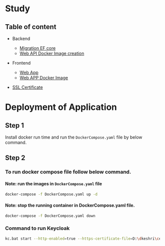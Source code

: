 # Study
## Table of content

* Backend
    * [Migration EF core](Backend/README.md)
    * [Web API Docker Image creation](Backend/Store.WebServer/README.md)

* Frontend
    * [Web App](Frontend/README.md)
    * [Web APP Docker Image](Frontend/web-app/README.md)

* [SSL Certificate](Certificate/README.md)



# Deployment of Application

## Step 1
Install docker run time and run the `DockerCompose.yaml` file by below command.

## Step 2

### To run docker compose file follow below command.

#### Note: run the images in `DockerCompose.yaml` file
```bash
docker-compose -f DockerCompose.yaml up -d
```
#### Note: stop the running container in DockerCompose.yaml file.
```bash
docker-compose -f DockerCompose.yaml down
```

### Command to run Keycloak
```bash
kc.bat start --http-enabled=true --https-certificate-file=D:\dkeshri\cert\keycloakSSL.pem --https-certificate-key-file=D:\dkeshri\cert\keycloak_private.pemp
```

